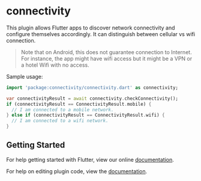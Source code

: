 # connectivity

This plugin allows Flutter apps to discover network connectivity and configure
themselves accordingly. It can distinguish between cellular vs wifi connection.

> Note that on Android, this does not guarantee connection to Internet. For instance,
the app might have wifi access but it might be a VPN or a hotel Wifi with no access.

Sample usage:

```dart
import 'package:connectivity/connectivity.dart' as connectivity;

var connectivityResult = await connectivity.checkConnectivity();
if (connectivityResult == ConnectivityResult.mobile) {
  // I am connected to a mobile network.
} else if (connectivityResult == ConnectivityResult.wifi) {
  // I am connected to a wifi network.
}
```

## Getting Started

For help getting started with Flutter, view our online
[documentation](http://flutter.io/).

For help on editing plugin code, view the [documentation](https://flutter.io/platform-plugins/#edit-code).
